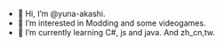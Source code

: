 - 👋 Hi, I’m @yuna-akashi.
- 👀 I’m interested in Modding and some videogames.
- 🌱 I’m currently learning C#, js and java. And zh_cn,tw.

